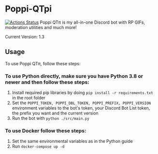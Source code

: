 # Poppi-QTpi
[![Actions Status](https://github.com/NatsumiHB/Poppi-QTpi/workflows/Build%20and%20Push%20to%20Docker/badge.svg)](https://github.com/NatsumiHB/Poppi-QTpi/actions)
Poppi QTπ is my all-in-one Discord bot with RP GIFs, moderation utilities and much more!

Current Version: 1.3

## Usage
To use Poppi QTπ, follow these steps:
### To use Python directly, make sure you have Python 3.8 or newer and then follow these steps:
1. Install required pip libraries by doing `pip install -r requirements.txt` in the root folder
2. Set the `POPPI_TOKEN, POPPI_DBL_TOKEN, POPPI_PREFIX, POPPI_VERSION` environment variables to the bot's token, your Discord Bot List token, the prefix you want and the current version
3. Run the bot with `python ./src/main.py`

### To use Docker follow these steps:
1. Set the same environmental variables as in the Python guide
2. Run `docker-compose up -d`